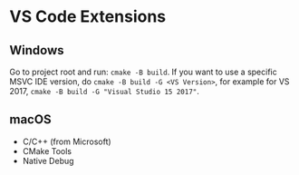 # VS Code Extensions

## Windows

Go to project root and run: `cmake -B build`. If you want to use a specific MSVC IDE version, do `cmake -B build -G <VS Version>`, for example for VS 2017, `cmake -B build -G "Visual Studio 15 2017"`.

## macOS

- C/C++ (from Microsoft)
- CMake Tools
- Native Debug
